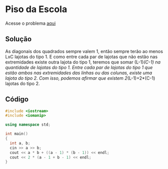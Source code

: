 # Piso da Escola
 
  Acesse o problema [aqui](https://neps.academy/br/exercise/167)
  
  ## Solução
  As diagonais dos quadrados sempre valem 1, então sempre terão ao menos LxC lajotas do tipo 1. E como entre cada par de lajotas que não estão nas extremidades
  existe outra lajota do tipo 1, teremos que somar (L-1)*(C-1) na quantidade de lajotas do tipo 1.
  Entre cada par de lajotas do tipo 1 que estão ambos nas extremidades das linhas ou das colunas, existe uma lajota do tipo 2. 
  Com isso, podemos afirmar que existem 2*(L-1)+2*(C-1) lajotas do tipo 2. 
   
  ## Código
  ```cpp
  #include <iostream>
#include <iomanip>

using namespace std;

int main()
{
    int a, b;
    cin >> a >> b;
    cout << a * b + ((a - 1) * (b - 1)) << endl;
    cout << 2 * (a - 1 + b - 1) << endl;
}
  ```
